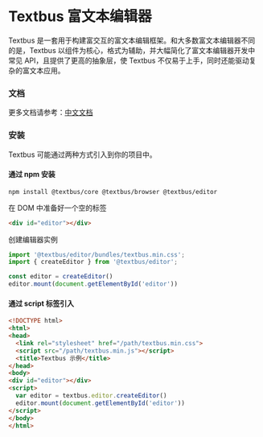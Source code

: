 Textbus 富文本编辑器
=====================

Textbus 是一套用于构建富交互的富文本编辑框架。和大多数富文本编辑器不同的是，Textbus 以组件为核心，格式为辅助，并大幅简化了富文本编辑器开发中常见 API，且提供了更高的抽象层，使 Textbus 不仅易于上手，同时还能驱动复杂的富文本应用。

### 文档

更多文档请参考：[中文文档](https://textbus.io)

### 安装

Textbus 可能通过两种方式引入到你的项目中。

#### 通过 npm 安装
```
npm install @textbus/core @textbus/browser @textbus/editor
```
在 DOM 中准备好一个空的标签
```html
<div id="editor"></div>
```

创建编辑器实例

```ts
import '@textbus/editor/bundles/textbus.min.css';
import { createEditor } from '@textbus/editor';

const editor = createEditor()
editor.mount(document.getElementById('editor'))

```


#### 通过 script 标签引入

```html
<!DOCTYPE html>
<html>
<head>
  <link rel="stylesheet" href="/path/textbus.min.css">
  <script src="/path/textbus.min.js"></script>
  <title>Textbus 示例</title>
</head>
<body>
<div id="editor"></div>
<script>
  var editor = textbus.editor.createEditor()
  editor.mount(document.getElementById('editor'))
</script>
</body>
</html>
```
